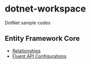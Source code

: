 # dotnet-workspace
 DotNet sample codes

## Entity Framework Core

- [Relationships](src/EFCore/DotNetWorkspace.EFCore.Model)
- [Fluent API Configurations](src/EFCore/DotNetWorkspace.EFCore.DataAccess/Configurations)
